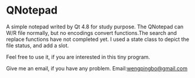 QNotepad
========

A simple notepad writed by Qt 4.8 for study purpose.
The QNotepad can W/R file normally, but no encodings convert functions.The
search and replace functions have not completed yet.
I used a state class to depict the file status, and add a slot.

Feel free to use it, if you are interested in this tiny program.

Give me an email, if you have any problem.
Email:wengpingbo@gmail.com
